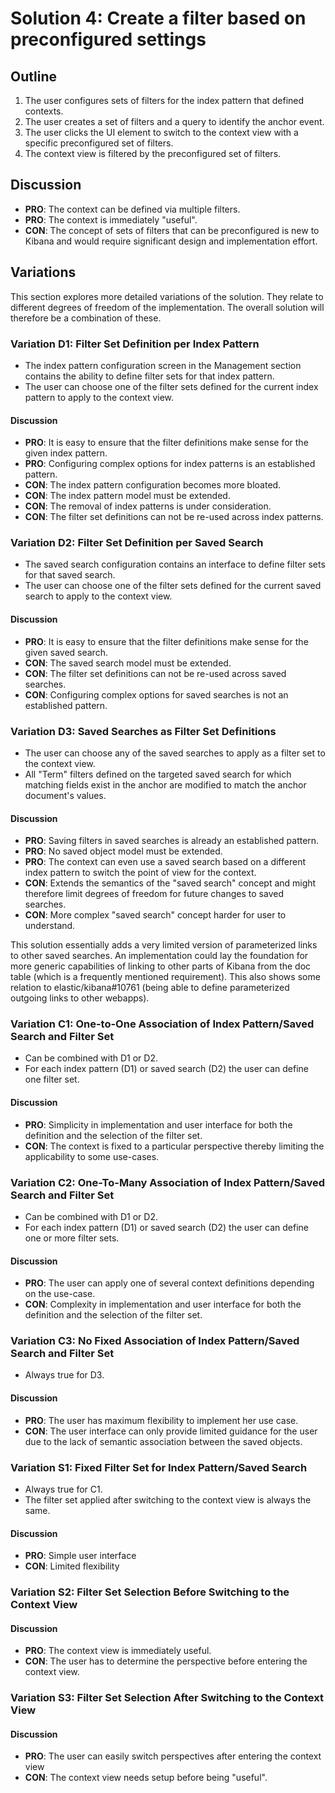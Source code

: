 # Solution 4: Create a filter based on preconfigured settings

## Outline

1. The user configures sets of filters for the index pattern that defined
   contexts.
2. The user creates a set of filters and a query to identify the anchor event.
3. The user clicks the UI element to switch to the context view with a specific
   preconfigured set of filters.
4. The context view is filtered by the preconfigured set of filters.

## Discussion

* **PRO**: The context can be defined via multiple filters.
* **PRO**: The context is immediately "useful".
* **CON**: The concept of sets of filters that can be preconfigured is new to
  Kibana and would require significant design and implementation effort.

## Variations

This section explores more detailed variations of the solution. They relate to
different degrees of freedom of the implementation. The overall solution will
therefore be a combination of these.

### Variation D1: Filter Set Definition per Index Pattern

* The index pattern configuration screen in the Management section contains the
  ability to define filter sets for that index pattern.
* The user can choose one of the filter sets defined for the current index
  pattern to apply to the context view.

#### Discussion

* **PRO**: It is easy to ensure that the filter definitions make sense for the
  given index pattern.
* **PRO**: Configuring complex options for index patterns is an established
  pattern.
* **CON**: The index pattern configuration becomes more bloated.
* **CON**: The index pattern model must be extended.
* **CON**: The removal of index patterns is under consideration.
* **CON**: The filter set definitions can not be re-used across index patterns.

### Variation D2: Filter Set Definition per Saved Search

* The saved search configuration contains an interface to define filter sets
  for that saved search.
* The user can choose one of the filter sets defined for the current saved
  search to apply to the context view.

#### Discussion

* **PRO**: It is easy to ensure that the filter definitions make sense for the
  given saved search.
* **CON**: The saved search model must be extended.
* **CON**: The filter set definitions can not be re-used across saved searches.
* **CON**: Configuring complex options for saved searches is not an established
  pattern.

### Variation D3: Saved Searches as Filter Set Definitions

* The user can choose any of the saved searches to apply as a filter set to the
  context view.
* All "Term" filters defined on the targeted saved search for which matching
  fields exist in the anchor are modified to match the anchor document's
  values.

#### Discussion

* **PRO**: Saving filters in saved searches is already an established pattern.
* **PRO**: No saved object model must be extended.
* **PRO**: The context can even use a saved search based on a different index
  pattern to switch the point of view for the context.
* **CON**: Extends the semantics of the "saved search" concept and might therefore
  limit degrees of freedom for future changes to saved searches.
* **CON**: More complex "saved search" concept harder for user to understand.

This solution essentially adds a very limited version of parameterized links to
other saved searches. An implementation could lay the foundation for more
generic capabilities of linking to other parts of Kibana from the doc table
(which is a frequently mentioned requirement). This also shows some relation to
elastic/kibana#10761 (being able to define parameterized outgoing links to
other webapps).

### Variation C1: One-to-One Association of Index Pattern/Saved Search and Filter Set

* Can be combined with D1 or D2.
* For each index pattern (D1) or saved search (D2) the user can define one
  filter set.

#### Discussion

* **PRO**: Simplicity in implementation and user interface for both the definition
  and the selection of the filter set.
* **CON**: The context is fixed to a particular perspective thereby limiting the
  applicability to some use-cases.

### Variation C2: One-To-Many Association of Index Pattern/Saved Search and Filter Set

* Can be combined with D1 or D2.
* For each index pattern (D1) or saved search (D2) the user can define one or
  more filter sets.

#### Discussion

* **PRO**: The user can apply one of several context definitions depending on the
  use-case.
* **CON**: Complexity in implementation and user interface for both the definition
  and the selection of the filter set.

### Variation C3: No Fixed Association of Index Pattern/Saved Search and Filter Set

* Always true for D3.

#### Discussion

* **PRO**: The user has maximum flexibility to implement her use case.
* **CON**: The user interface can only provide limited guidance for the user due to
  the lack of semantic association between the saved objects.

### Variation S1: Fixed Filter Set for Index Pattern/Saved Search

* Always true for C1.
* The filter set applied after switching to the context view is always the
  same.

#### Discussion

* **PRO**: Simple user interface
* **CON**: Limited flexibility

### Variation S2: Filter Set Selection Before Switching to the Context View

#### Discussion

* **PRO**: The context view is immediately useful.
* **CON**: The user has to determine the perspective before entering the context view.

### Variation S3: Filter Set Selection After Switching to the Context View

#### Discussion

* **PRO**: The user can easily switch perspectives after entering the context view
* **CON**: The context view needs setup before being "useful".
